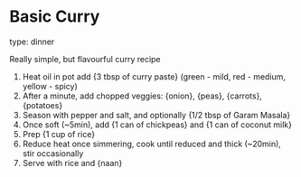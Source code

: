 # Basic Curry

type: dinner

Really simple, but flavourful curry recipe


1. Heat oil in pot add {3 tbsp of curry paste} (green - mild, red - medium, yellow - spicy)
1. After a minute, add chopped veggies: {onion}, {peas}, {carrots}, {potatoes}
1. Season with pepper and salt, and optionally {1/2 tbsp of Garam Masala}
1. Once soft (~5min), add {1 can of chickpeas} and {1 can of coconut milk}
1. Prep {1 cup of rice}
1. Reduce heat once simmering, cook until reduced and thick (~20min), stir occasionally
1. Serve with rice and {naan}